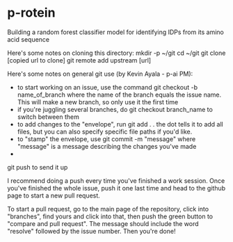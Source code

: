 # p-rotein
Building a random forest classifier model for identifying IDPs from its amino acid sequence

Here's some notes on cloning this directory: 
mkdir -p ~/git
cd ~/git
git clone [copied url to clone]
git remote add upstream [url]


Here's some notes on general git use (by Kevin Ayala - p-ai PM): 
+ to start working on an issue, use the command 
git checkout -b name_of_branch
 where the name of the branch equals the issue name. This will make a new branch, so only use it the first time
+ if you're juggling several branches, do 
git checkout branch_name
 to switch between them
+ to add changes to the "envelope", run 
 git add .
. the dot tells it to add all files, but you can also specify specific file paths if you'd like.
+ to "stamp" the envelope, use 
git commit -m "message"
 where "message" is a message describing the changes you've made
+ 
git push
 to send it up

I recommend doing a push every time you've finished a work session. Once you've finished the whole issue, push it one last time and head to the github page to start a new pull request.

To start a pull request, go to the main page of the repository, click into "branches", find yours and click into that, then push the green button to "compare and pull request". The message should include the word "resolve" followed by the issue number. Then you're done!

